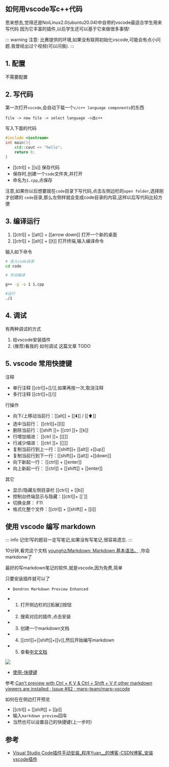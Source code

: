 ## 如何用vscode写c++代码

思来想去,觉得还是NoiLinux2.0(ubuntu20.04)中自带的vscode最适合学生用来写代码
因为它丰富的插件,以后学生还可以基于它来做很多事情!

::: warning
注意: 比赛提供的环境,如果没有联网初始化vscode,可能会有点小问题.我曾经出过个视频(可以问我).
:::

## 1. 配置

不需要配置

## 2. 写代码

第一次打开`vscode`,会自动下载一个`c/c++ language components`的东西

```
file -> new file -> select language ->选c++
```

写入下面的代码

```cpp
#include <iostream>
int main(){
    std::cout << "hello";
    return 0;
}
```

- [[ctrl]] + [[s]] 保存代码
- 保存时,创建一个`code`文件夹,并打开
- 命名为`1.cpp`,点保存


注意,如果你以后想要就在`code`目录下写代码,点击左侧边栏的`open folder`,选择刚才创建的
`code`目录,那么左侧样就会变成code目录的内容,这样以后写代码比较方便

## 3. 编译运行

1. [[ctrl]] + [[alt]] + [[arrow down]] 打开一个新的桌面
2. [[ctrl]] + [[alt]] + [[t]] 打开终端,输入编译命令

输入如下命令

```bash
# 进入code目录
cd code

# 手动编译

g++ -g -o 1 1.cpp

#运行
./1
```

## 4. 调试

有两种调试的方式
1. 给vscode安装插件
2. (推荐)看我的 如何调试 这篇文章 TODO

## 5. vscode 常用快捷键

注释

- 单行注释 [[ctrl]]+[[/]],如果再按一次,取消注释
- 多行注释 [[ctrl]]+[[/]]

行操作

- 向下/上移动当前行：[[alt]] + [[⬇️]] / [[⬆️]]
- 选中当前行： [[ctrl]]+[[l]]
- 删除当前行：[[shift ]]+ [[ctrl ]]+ [[k]]
- 行增加缩进： [[ctrl ]]+ [[\[]]
- 行减少缩进： [[ctrl ]]+ [[\]]]
- 复制当前行到上一行：[[shift]]+ [[alt]] +[[up]]
- 复制当前行到下一行：[[shift]]+ [[alt]] +[[down]]
- 向下新起一行： [[ctrl]] + [[enter]]
- 向上新起一行： [[ctrl]] + [[shift]] + [[enter]]


其它

- 显示/隐藏左侧目录栏 [[ctrl]] + [[b]]
- 控制台终端显示与隐藏：[[ctrl]]+ [[`]]
- 切换全屏： F11
- 格式化整个文件：[[ctrl]] + [[shift]] + [[i]]

## 使用 vscode 编写 markdown

::: info
记住!写的题目一定写笔记,如果没有写笔记,很容易遗忘.
:::

10分钟,看完这个文档 [younghz/Markdown: Markdown 基本语法。](https://github.com/younghz/Markdown) ,你会markdonw了

最好的写markdown笔记的软件,就是vscode,因为免费,简单

只要安装插件就可以了

- `Dendron Markdown Preview Enhanced`

- 1. 打开侧边栏的[[拓展]]按钮
- 2. 搜索对应的插件,点击安装
- 3. 创建一个markdown文档
- 4. [[ctrl]]+[[shift]]+[[v]],然后开始编写markdown
- 5. 查看[中文文档](https://shd101wyy.github.io/markdown-preview-enhanced/#/zh-cn/)

![](https://user-images.githubusercontent.com/1908863/28227953-eb6eefa4-68a1-11e7-8769-96ea83facf3b.png)


- [使用-快捷键](https://shd101wyy.github.io/markdown-preview-enhanced/#/zh-cn/usages)


参考:[Can't preview with Ctrl + K V & Ctrl + Shift + V if other markdown viewers are installed · Issue #82 · marp-team/marp-vscode](https://github.com/marp-team/marp-vscode/issues/82)

如何在在侧边打开预览

- [[ctrl]] + [[shift]] + [[p]]
- 输入`markdown preview`回车
- 当然也可以设置自己的快捷键(上一步时)



## 参考

- [Visual Studio Code插件手动安装\_程序Yuan\_\_的博客-CSDN博客\_安装vscode插件](https://blog.csdn.net/u014005893/article/details/108998376)
